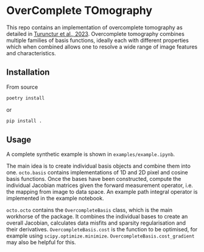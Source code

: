 # OverComplete TOmography

This repo contains an implementation of overcomplete tomography as detailed in [Turunctur et al., 2023](https://academic.oup.com/rasti/article/2/1/207/7146838).
Overcomplete tomography combines multiple families of basis functions, ideally each with different properties which when combined allows one to resolve a wide range of image features and characteristics.

## Installation

From source

```bash
poetry install
```

or

```bash
pip install .
```

## Usage

A complete synthetic example is shown in `examples/example.ipynb`.

The main idea is to create individual basis objects and combine them into one.
`octo.basis` contains implementations of 1D and 2D pixel and cosine basis functions.
Once the bases have been constructed, compute the individual Jacobian matrices given the forward measurement operator, i.e. the mapping from image to data space.
An example path integral operator is implemented in the example notebook.

`octo.octo` contains the `OvercompleteBasis` class, which is the main workhorse of the package.
It combines the individual bases to create an overall Jacobian, calculates data misfits and sparsity regularisation and their derivatives.
`OvercompleteBasis.cost` is the function to be optimised, for example using `scipy.optimize.minimize`.
`OvercompleteBasis.cost_gradient` may also be helpful for this.